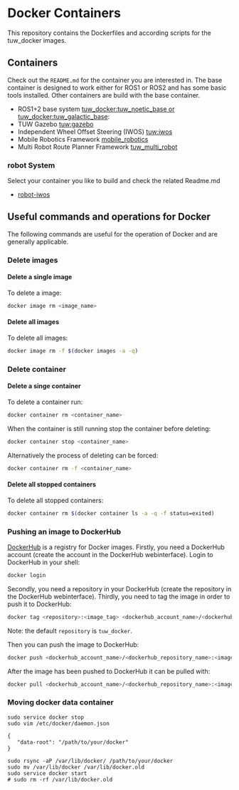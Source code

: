 # Docker Containers

This repository contains the Dockerfiles and according scripts for the tuw_docker images.

## Containers
Check out the `README.md` for the container you are interested in.
The base container is designed to work either for ROS1 or ROS2 and has some basic tools  installed.
Other containers are build with the base container.

* ROS1+2 base system [tuw_docker:tuw_noetic_base or tuw_docker:tuw_galactic_base](./base/):
* TUW Gazebo [tuw:gazebo](./gazebo/)
* Independent Wheel Offset Steering (IWOS) [tuw:iwos](./iwos/)
* Mobile Robotics Framework [mobile_robotics](./mobile_robotics)
* Multi Robot Route Planner Framework [tuw_multi_robot](./tuw_multi_robot/mrrp/)

### robot System
Select your container you like to build and check the related Readme.md

* [robot-iwos](./iwos/robot-iwos/Readme.md)

## Useful commands and operations for Docker

The following commands are useful for the operation of Docker and are generally applicable.

### Delete images

#### Delete a single image
To delete a image:
```bash
docker image rm <image_name>
```

#### Delete all images
To delete all images:
```bash
docker image rm -f $(docker images -a -q)
```

### Delete container

#### Delete a singe container
To delete a container run:
```bash
docker container rm <container_name>
```
When the container is still running stop the container before deleting:
```bash
docker container stop <container_name>
```
Alternatively the process of deleting can be forced:
```bash
docker container rm -f <container_name>
```

#### Delete all stopped containers
To delete all stopped containers:
```bash
docker container rm $(docker container ls -a -q -f status=exited)
```

### Pushing an image to DockerHub
[DockerHub](https://hub.docker.com/) is a registry for Docker images.
Firstly, you need a DockerHub account (create the account in the DockerHub webinterface).
Login to DockerHub in your shell:
```bash
docker login
```
Secondly, you need a repository in your DockerHub (create the repository in the DockerHub webinterface).
Thirdly, you need to tag the image in order to push it to DockerHub:
```bash
docker tag <repository>:<image_tag> <dockerhub_account_name>/<dockerhub_repository_name>:<image_tag>
```
Note: the default `repository` is `tuw_docker`.

Then you can push the image to DockerHub:
```bash
docker push <dockerhub_account_name>/<dockerhub_repository_name>:<image_tag>
```

After the image has been pushed to DockerHub it can be pulled with:
```bash
docker pull <dockerhub_account_name>/<dockerhub_repository_name>:<image_tag>
```

### Moving docker data container
```
sudo service docker stop
sudo vim /etc/docker/daemon.json 
```
```
{ 
   "data-root": "/path/to/your/docker" 
}
```
```
sudo rsync -aP /var/lib/docker/ /path/to/your/docker
sudo mv /var/lib/docker /var/lib/docker.old
sudo service docker start
# sudo rm -rf /var/lib/docker.old
```


